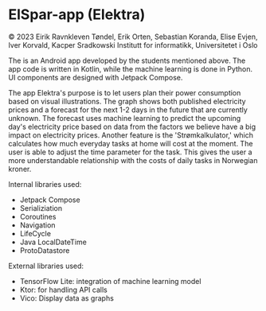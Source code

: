 # ElSpar-app (Elektra)
© 2023 Eirik Ravnkleven Tøndel, Erik Orten, Sebastian Koranda, Elise Evjen, Iver Korvald, Kacper Sradkowski 
Institutt for informatikk, Universitetet i Oslo

The is an Android app developed by the students mentioned above. The app code is written in Kotlin, while the machine learning is done in Python. UI components are designed with Jetpack Compose.

The app Elektra's purpose is to let users plan their power consumption based on visual illustrations. The graph shows both published electricity prices and a forecast for the next 1-2 days in the future that are currently unknown. The forecast uses machine learning to predict the upcoming day's electricity price based on data from the factors we believe have a big impact on electricity prices. Another feature is the 'Strømkalkulator,' which calculates how much everyday tasks at home will cost at the moment. The user is able to adjust the time parameter for the task. This gives the user a more understandable relationship with the costs of daily tasks in Norwegian kroner.

Internal libraries used:
- Jetpack Compose
- Serializiation
- Coroutines
- Navigation
- LifeCycle
- Java LocalDateTime
- ProtoDatastore

External libraries used:
- TensorFlow Lite: integration of machine learning model
- Ktor: for handling API calls
- Vico: Display data as graphs

  




